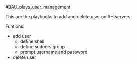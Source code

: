#BAU_plays_user_management

This are the playbooks to add and delete user on RH servers.

Funtions:
  - add user
     - define shell
     - define sudoers group
     - prompt username and password
  - delete user
